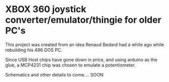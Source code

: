 # XBOX 360 joystick converter/emulator/thingie for older PC's

This project was created from an idea Renaud Bedard had a while ago while rebuilding his 486 DOS PC.

Since USB Host chips have gone down in price, and using arduino as the glue, a MCP4231 chip was chosen to emulate a potentiometer.

Schematics and other details to come.... SOON


